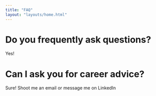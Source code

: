 ```yaml
---
title: "FAQ"
layout: "layouts/home.html"
---
```


# Do you frequently ask questions?

Yes!

# Can I ask you for career advice?

Sure! Shoot me an email or message me on LinkedIn
